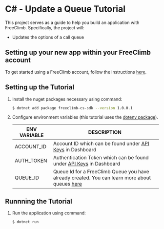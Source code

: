 # C# - Update a Queue Tutorial

This project serves as a guide to help you build an application with FreeClimb. Specifically, the project will:

- Updates the options of a call queue

## Setting up your new app within your FreeClimb account

To get started using a FreeClimb account, follow the instructions [here](https://persephony-docs.readme.io/docs/getting-started-with-persephony).

## Setting up the Tutorial

1. Install the nuget packages necessary using command:

   ```bash
   $ dotnet add package freeclimb-cs-sdk --version 1.0.0.1
   ```

2. Configure environment variables (this tutorial uses the [dotenv package](https://www.npmjs.com/package/dotenv)).

   | ENV VARIABLE            | DESCRIPTION                                                                                                                                                                             |
   | ----------------------- | --------------------------------------------------------------------------------------------------------------------------------------------------------------------------------------- |
   | ACCOUNT_ID              | Account ID which can be found under [API Keys](https://www.persephony.com/dashboard/portal/account/authentication) in Dashboard                                                         |
   | AUTH_TOKEN              | Authentication Token which can be found under [API Keys](https://www.persephony.com/dashboard/portal/account/authentication) in Dashboard                                               |
   | QUEUE_ID        |  Queue Id for a FreeClimb Queue you have already created. You can learn more about queues [here](https://docs.persephony.com/reference/call-queues) |


## Runnning the Tutorial

1. Run the application using command:

   ```bash
   $ dotnet run
   ```
